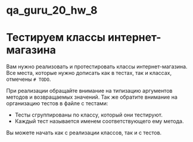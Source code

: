 # qa_guru_20_hw_8

# Тестируем классы интернет-магазина
Вам нужно реализовать и протестировать классы интернет-магазина.
Все места, которые нужно дописать как в тестах, так и классах, отмечены `# TODO`.

При реализации обращайте внимание на типизацию аргументов методов и возвращаемых значений.
Так же обратите внимание на организацию тестов в файле с тестами:
- Тесты сгруппированы по классу, который они тестируют.
- Каждый тест называется именем соответствующего ему метода.

Вы можете начать как с реализации классов, так и с тестов.